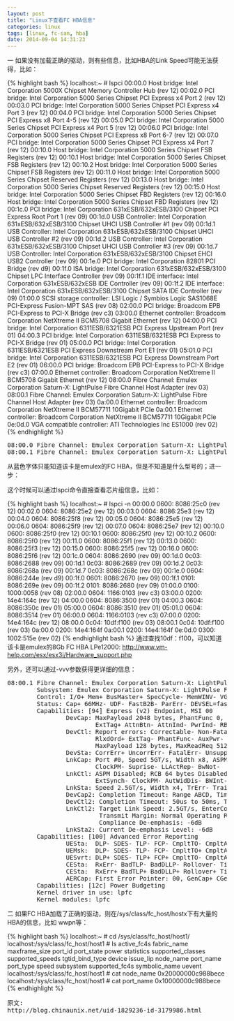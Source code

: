 ```yaml
---
layout: post
title: "Linux下查看FC HBA信息"
categories: linux
tags: [linux, fc-san, hba]
date: 2014-09-04 14:31:23
---
```


一 如果没有加载正确的驱动，则有些信息，比如HBA的Link Speed可能无法获得，比如：

{% highlight bash %}
localhost:~ # lspci
00:00.0 Host bridge: Intel Corporation 5000X Chipset Memory Controller Hub (rev 12)
00:02.0 PCI bridge: Intel Corporation 5000 Series Chipset PCI Express x4 Port 2 (rev 12)
00:03.0 PCI bridge: Intel Corporation 5000 Series Chipset PCI Express x4 Port 3 (rev 12)
00:04.0 PCI bridge: Intel Corporation 5000 Series Chipset PCI Express x8 Port 4-5 (rev 12)
00:05.0 PCI bridge: Intel Corporation 5000 Series Chipset PCI Express x4 Port 5 (rev 12)
00:06.0 PCI bridge: Intel Corporation 5000 Series Chipset PCI Express x8 Port 6-7 (rev 12)
00:07.0 PCI bridge: Intel Corporation 5000 Series Chipset PCI Express x4 Port 7 (rev 12)
00:10.0 Host bridge: Intel Corporation 5000 Series Chipset FSB Registers (rev 12)
00:10.1 Host bridge: Intel Corporation 5000 Series Chipset FSB Registers (rev 12)
00:10.2 Host bridge: Intel Corporation 5000 Series Chipset FSB Registers (rev 12)
00:11.0 Host bridge: Intel Corporation 5000 Series Chipset Reserved Registers (rev 12)
00:13.0 Host bridge: Intel Corporation 5000 Series Chipset Reserved Registers (rev 12)
00:15.0 Host bridge: Intel Corporation 5000 Series Chipset FBD Registers (rev 12)
00:16.0 Host bridge: Intel Corporation 5000 Series Chipset FBD Registers (rev 12)
00:1c.0 PCI bridge: Intel Corporation 631xESB/632xESB/3100 Chipset PCI Express Root Port 1 (rev 09)
00:1d.0 USB Controller: Intel Corporation 631xESB/632xESB/3100 Chipset UHCI USB Controller #1 (rev 09)
00:1d.1 USB Controller: Intel Corporation 631xESB/632xESB/3100 Chipset UHCI USB Controller #2 (rev 09)
00:1d.2 USB Controller: Intel Corporation 631xESB/632xESB/3100 Chipset UHCI USB Controller #3 (rev 09)
00:1d.7 USB Controller: Intel Corporation 631xESB/632xESB/3100 Chipset EHCI USB2 Controller (rev 09)
00:1e.0 PCI bridge: Intel Corporation 82801 PCI Bridge (rev d9)
00:1f.0 ISA bridge: Intel Corporation 631xESB/632xESB/3100 Chipset LPC Interface Controller (rev 09)
00:1f.1 IDE interface: Intel Corporation 631xESB/632xESB IDE Controller (rev 09)
00:1f.2 IDE interface: Intel Corporation 631xESB/632xESB/3100 Chipset SATA IDE Controller (rev 09)
01:00.0 SCSI storage controller: LSI Logic / Symbios Logic SAS1068E PCI-Express Fusion-MPT SAS (rev 08)
02:00.0 PCI bridge: Broadcom EPB PCI-Express to PCI-X Bridge (rev c3)
03:00.0 Ethernet controller: Broadcom Corporation NetXtreme II BCM5708 Gigabit Ethernet (rev 12)
04:00.0 PCI bridge: Intel Corporation 6311ESB/6321ESB PCI Express Upstream Port (rev 01)
04:00.3 PCI bridge: Intel Corporation 6311ESB/6321ESB PCI Express to PCI-X Bridge (rev 01)
05:00.0 PCI bridge: Intel Corporation 6311ESB/6321ESB PCI Express Downstream Port E1 (rev 01)
05:01.0 PCI bridge: Intel Corporation 6311ESB/6321ESB PCI Express Downstream Port E2 (rev 01)
06:00.0 PCI bridge: Broadcom EPB PCI-Express to PCI-X Bridge (rev c3)
07:00.0 Ethernet controller: Broadcom Corporation NetXtreme II BCM5708 Gigabit Ethernet (rev 12)
08:00.0 Fibre Channel: Emulex Corporation Saturn-X: LightPulse Fibre Channel Host Adapter (rev 03)
08:00.1 Fibre Channel: Emulex Corporation Saturn-X: LightPulse Fibre Channel Host Adapter (rev 03)
0a:00.0 Ethernet controller: Broadcom Corporation NetXtreme II BCM57711 10Gigabit PCIe
0a:00.1 Ethernet controller: Broadcom Corporation NetXtreme II BCM57711 10Gigabit PCIe
0e:0d.0 VGA compatible controller: ATI Technologies Inc ES1000 (rev 02)
{% endhighlight %}
 
<pre>
08:00.0 Fibre Channel: Emulex Corporation Saturn-X: LightPulse Fibre Channel Host Adapter (rev 03)
08:00.1 Fibre Channel: Emulex Corporation Saturn-X: LightPulse Fibre Channel Host Adapter (rev 03)
</pre>
从蓝色字体只能知道该卡是emulex的FC HBA，但是不知道是什么型号的；进一步：

这个时候可以通过lspci命令直接查看芯片组信息，比如：

{% highlight bash %}
localhost:~ # lspci -n
00:00.0 0600: 8086:25c0 (rev 12)
00:02.0 0604: 8086:25e2 (rev 12)
00:03.0 0604: 8086:25e3 (rev 12)
00:04.0 0604: 8086:25f8 (rev 12)
00:05.0 0604: 8086:25e5 (rev 12)
00:06.0 0604: 8086:25f9 (rev 12)
00:07.0 0604: 8086:25e7 (rev 12)
00:10.0 0600: 8086:25f0 (rev 12)
00:10.1 0600: 8086:25f0 (rev 12)
00:10.2 0600: 8086:25f0 (rev 12)
00:11.0 0600: 8086:25f1 (rev 12)
00:13.0 0600: 8086:25f3 (rev 12)
00:15.0 0600: 8086:25f5 (rev 12)
00:16.0 0600: 8086:25f6 (rev 12)
00:1c.0 0604: 8086:2690 (rev 09)
00:1d.0 0c03: 8086:2688 (rev 09)
00:1d.1 0c03: 8086:2689 (rev 09)
00:1d.2 0c03: 8086:268a (rev 09)
00:1d.7 0c03: 8086:268c (rev 09)
00:1e.0 0604: 8086:244e (rev d9)
00:1f.0 0601: 8086:2670 (rev 09)
00:1f.1 0101: 8086:269e (rev 09)
00:1f.2 0101: 8086:2680 (rev 09)
01:00.0 0100: 1000:0058 (rev 08)
02:00.0 0604: 1166:0103 (rev c3)
03:00.0 0200: 14e4:164c (rev 12)
04:00.0 0604: 8086:3500 (rev 01)
04:00.3 0604: 8086:350c (rev 01)
05:00.0 0604: 8086:3510 (rev 01)
05:01.0 0604: 8086:3514 (rev 01)
06:00.0 0604: 1166:0103 (rev c3)
07:00.0 0200: 14e4:164c (rev 12)
08:00.0 0c04: 10df:f100 (rev 03)
08:00.1 0c04: 10df:f100 (rev 03)
0a:00.0 0200: 14e4:164f
0a:00.1 0200: 14e4:164f
0e:0d.0 0300: 1002:515e (rev 02)
{% endhighlight bash %}
通过查找10df：f100，可以知道该卡是emulex的8Gb FC HBA LPe12000:
http://www.vm-help.com/esx/esx3i/Hardware_support.php
 
 
另外，还可以通过-vvv参数获得更详细的信息：
 
<pre>
08:00.1 Fibre Channel: Emulex Corporation Saturn-X: LightPulse Fibre Channel Host Adapter (rev 03)
        Subsystem: Emulex Corporation Saturn-X: LightPulse Fibre Channel Host Adapter
        Control: I/O+ Mem+ BusMaster+ SpecCycle- MemWINV- VGASnoop- ParErr+ Stepping- SERR+ FastB2B- DisINTx-
        Status: Cap+ 66MHz- UDF- FastB2B- ParErr- DEVSEL=fast >TAbort- <TAbort- <MAbort- >SERR- <PERR- INTx-
        Latency: 0, Cache Line Size: 64 bytes
        Interrupt: pin B routed to IRQ 18
        Region 0: Memory at d5efe000 (64-bit, non-prefetchable) [size=4K]
        Region 2: Memory at d5ef4000 (64-bit, non-prefetchable) [size=16K]
        Region 4: I/O ports at d800 [size=256]
        Capabilities: [58] Power Management version 3
                Flags: PMEClk- DSI- D1- D2- AuxCurrent=0mA PME(D0-,D1-,D2-,D3hot-,D3cold-)
                Status: D0 PME-Enable- DSel=0 DScale=0 PME-
        Capabilities: [60] Message Signalled Interrupts: Mask+ 64bit+ Count=1/16 Enable-
                Address: 0000000000000000  Data: 0000
                Masking: 00000000  Pending: 00000000
        Capabilities: [78] MSI-X: Enable- Mask- TabSize=32
                Vector table: BAR=2 offset=00002000
                PBA: BAR=2 offset=00003000
        Capabilities: [84] Vital Product Data <?>
        Capabilities: [94] Express (v2) Endpoint, MSI 00
                DevCap: MaxPayload 2048 bytes, PhantFunc 0, Latency L0s <1us, L1 unlimited
                        ExtTag+ AttnBtn- AttnInd- PwrInd- RBE+ FLReset-
                DevCtl: Report errors: Correctable- Non-Fatal- Fatal+ Unsupported-
                        RlxdOrd+ ExtTag- PhantFunc- AuxPwr- NoSnoop+
                        MaxPayload 128 bytes, MaxReadReq 512 bytes
                DevSta: CorrErr+ UncorrErr- FatalErr- UnsuppReq+ AuxPwr- TransPend-
                LnkCap: Port #0, Speed 5GT/s, Width x8, ASPM L0s, Latency L0 <1us, L1 <64us
                        ClockPM- Suprise- LLActRep- BwNot-
                LnkCtl: ASPM Disabled; RCB 64 bytes Disabled- Retrain- CommClk-
                        ExtSynch- ClockPM- AutWidDis- BWInt- AutBWInt-
                LnkSta: Speed 2.5GT/s, Width x4, TrErr- Train- SlotClk+ DLActive- BWMgmt- ABWMgmt-
                DevCap2: Completion Timeout: Range ABCD, TimeoutDis+
                DevCtl2: Completion Timeout: 50us to 50ms, TimeoutDis-
                LnkCtl2: Target Link Speed: 2.5GT/s, EnterCompliance- SpeedDis-, Selectable De-emphasis: -6dB
                         Transmit Margin: Normal Operating Range, EnterModifiedCompliance- ComplianceSOS-
                         Compliance De-emphasis: -6dB
                LnkSta2: Current De-emphasis Level: -6dB
        Capabilities: [100] Advanced Error Reporting
                UESta:  DLP- SDES- TLP- FCP- CmpltTO- CmpltAbrt- UnxCmplt- RxOF- MalfTLP- ECRC- UnsupReq+ ACSVoil-
                UEMsk:  DLP- SDES- TLP- FCP- CmpltTO+ CmpltAbrt+ UnxCmplt+ RxOF- MalfTLP- ECRC- UnsupReq+ ACSVoil-
                UESvrt: DLP+ SDES- TLP+ FCP+ CmpltTO- CmpltAbrt- UnxCmplt- RxOF+ MalfTLP+ ECRC+ UnsupReq- ACSVoil-
                CESta:  RxErr- BadTLP- BadDLLP- Rollover- Timeout- NonFatalErr+
                CESta:  RxErr+ BadTLP+ BadDLLP+ Rollover+ Timeout+ NonFatalErr-
                AERCap: First Error Pointer: 00, GenCap+ CGenEn- ChkCap+ ChkEn-
        Capabilities: [12c] Power Budgeting <?>
        Kernel driver in use: lpfc
        Kernel modules: lpfc
</pre>
 

 
二 如果FC HBA加载了正确的驱动，则在/sys/class/fc_host/hostx下有大量的HBA的信息，比如
wwpn等：
 
{% highlight bash %}
localhost:~ # cd /sys/class/fc_host/host1/
localhost:/sys/class/fc_host/host1 # ls
active_fc4s  fabric_name  maxframe_size  port_id    port_state  power  statistics  supported_classes  supported_speeds  tgtid_bind_type
device       issue_lip    node_name      port_name  port_type   speed  subsystem   supported_fc4s     symbolic_name     uevent
localhost:/sys/class/fc_host/host1 # cat node_name
0x20000000c988bece
localhost:/sys/class/fc_host/host1 # cat port_name
0x10000000c988bece
{% endhighlight %}

<pre>
原文: 
http://blog.chinaunix.net/uid-1829236-id-3179986.html
</pre>
